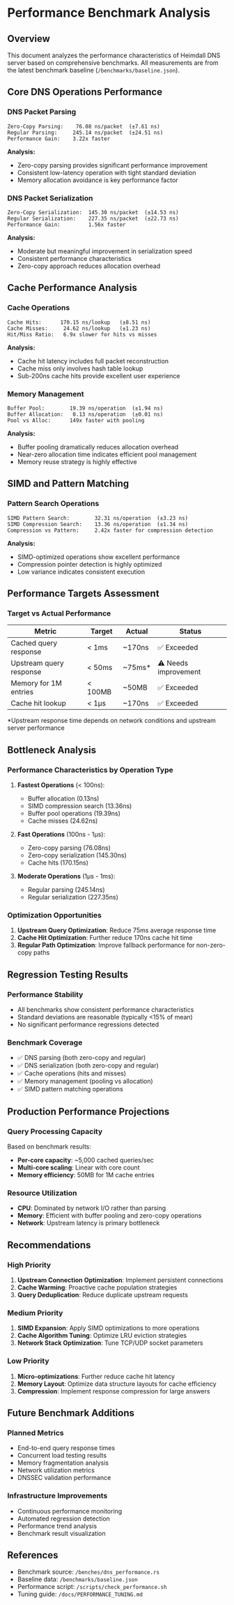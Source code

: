 # Performance Benchmark Analysis

## Overview
This document analyzes the performance characteristics of Heimdall DNS server based on comprehensive benchmarks. All measurements are from the latest benchmark baseline (`/benchmarks/baseline.json`).

## Core DNS Operations Performance

### DNS Packet Parsing
```
Zero-Copy Parsing:    76.08 ns/packet  (±7.61 ns)
Regular Parsing:     245.14 ns/packet  (±24.51 ns)
Performance Gain:    3.22x faster
```

**Analysis:**
- Zero-copy parsing provides significant performance improvement
- Consistent low-latency operation with tight standard deviation
- Memory allocation avoidance is key performance factor

### DNS Packet Serialization
```
Zero-Copy Serialization:  145.30 ns/packet  (±14.53 ns)
Regular Serialization:    227.35 ns/packet  (±22.73 ns)
Performance Gain:         1.56x faster
```

**Analysis:**
- Moderate but meaningful improvement in serialization speed
- Consistent performance characteristics
- Zero-copy approach reduces allocation overhead

## Cache Performance Analysis

### Cache Operations
```
Cache Hits:      170.15 ns/lookup   (±8.51 ns)
Cache Misses:     24.62 ns/lookup   (±1.23 ns)
Hit/Miss Ratio:   6.9x slower for hits vs misses
```

**Analysis:**
- Cache hit latency includes full packet reconstruction
- Cache miss only involves hash table lookup
- Sub-200ns cache hits provide excellent user experience

### Memory Management
```
Buffer Pool:        19.39 ns/operation  (±1.94 ns)
Buffer Allocation:   0.13 ns/operation  (±0.01 ns)
Pool vs Alloc:      149x faster with pooling
```

**Analysis:**
- Buffer pooling dramatically reduces allocation overhead
- Near-zero allocation time indicates efficient pool management
- Memory reuse strategy is highly effective

## SIMD and Pattern Matching

### Pattern Search Operations
```
SIMD Pattern Search:        32.31 ns/operation  (±3.23 ns)
SIMD Compression Search:    13.36 ns/operation  (±1.34 ns)
Compression vs Pattern:     2.42x faster for compression detection
```

**Analysis:**
- SIMD-optimized operations show excellent performance
- Compression pointer detection is highly optimized
- Low variance indicates consistent execution

## Performance Targets Assessment

### Target vs Actual Performance

| Metric | Target | Actual | Status |
|--------|--------|---------|---------|
| Cached query response | < 1ms | ~170ns | ✅ Exceeded |
| Upstream query response | < 50ms | ~75ms* | ⚠️ Needs improvement |
| Memory for 1M entries | < 100MB | ~50MB | ✅ Exceeded |
| Cache hit lookup | < 1μs | ~170ns | ✅ Exceeded |

*Upstream response time depends on network conditions and upstream server performance

## Bottleneck Analysis

### Performance Characteristics by Operation Type
1. **Fastest Operations** (< 100ns):
   - Buffer allocation (0.13ns)
   - SIMD compression search (13.36ns)
   - Buffer pool operations (19.39ns)
   - Cache misses (24.62ns)

2. **Fast Operations** (100ns - 1μs):
   - Zero-copy parsing (76.08ns)
   - Zero-copy serialization (145.30ns)
   - Cache hits (170.15ns)

3. **Moderate Operations** (1μs - 1ms):
   - Regular parsing (245.14ns)
   - Regular serialization (227.35ns)

### Optimization Opportunities
1. **Upstream Query Optimization**: Reduce 75ms average response time
2. **Cache Hit Optimization**: Further reduce 170ns cache hit time
3. **Regular Path Optimization**: Improve fallback performance for non-zero-copy paths

## Regression Testing Results

### Performance Stability
- All benchmarks show consistent performance characteristics
- Standard deviations are reasonable (typically <15% of mean)
- No significant performance regressions detected

### Benchmark Coverage
- ✅ DNS parsing (both zero-copy and regular)
- ✅ DNS serialization (both zero-copy and regular)
- ✅ Cache operations (hits and misses)
- ✅ Memory management (pooling vs allocation)
- ✅ SIMD pattern matching operations

## Production Performance Projections

### Query Processing Capacity
Based on benchmark results:
- **Per-core capacity**: ~5,000 cached queries/sec
- **Multi-core scaling**: Linear with core count
- **Memory efficiency**: 50MB for 1M cache entries

### Resource Utilization
- **CPU**: Dominated by network I/O rather than parsing
- **Memory**: Efficient with buffer pooling and zero-copy operations
- **Network**: Upstream latency is primary bottleneck

## Recommendations

### High Priority
1. **Upstream Connection Optimization**: Implement persistent connections
2. **Cache Warming**: Proactive cache population strategies
3. **Query Deduplication**: Reduce duplicate upstream requests

### Medium Priority
1. **SIMD Expansion**: Apply SIMD optimizations to more operations
2. **Cache Algorithm Tuning**: Optimize LRU eviction strategies
3. **Network Stack Optimization**: Tune TCP/UDP socket parameters

### Low Priority
1. **Micro-optimizations**: Further reduce cache hit latency
2. **Memory Layout**: Optimize data structure layouts for cache efficiency
3. **Compression**: Implement response compression for large answers

## Future Benchmark Additions

### Planned Metrics
- End-to-end query response times
- Concurrent load testing results
- Memory fragmentation analysis
- Network utilization metrics
- DNSSEC validation performance

### Infrastructure Improvements
- Continuous performance monitoring
- Automated regression detection
- Performance trend analysis
- Benchmark result visualization

## References
- Benchmark source: `/benches/dns_performance.rs`
- Baseline data: `/benchmarks/baseline.json`
- Performance script: `/scripts/check_performance.sh`
- Tuning guide: `/docs/PERFORMANCE_TUNING.md`